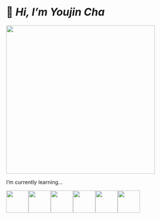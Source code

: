 # 👋 *Hi, I’m Youjin Cha*

<img src="https://media.giphy.com/media/cn2LKatpvy89MTVR3e/giphy.gif" height="400px"/>

 
I’m currently learning...

<img src="https://media.giphy.com/media/XAxylRMCdpbEWUAvr8/giphy.gif" width="60px" height="60px"/><img src="https://media.giphy.com/media/fsEaZldNC8A1PJ3mwp/giphy.gif" width="60px" height="60px"/><img src="https://media.giphy.com/media/ln7z2eWriiQAllfVcn/giphy.gif" width="60px" height="60px"/><img src="https://media.giphy.com/media/VgGthkhUvGgOit7Y9i/giphy.gif" width="60px" height="60px"/><img src="https://media.giphy.com/media/eNAsjO55tPbgaor7ma/giphy.gif" width="60px" height="60px"/><img src="https://media.giphy.com/media/kdFc8fubgS31b8DsVu/giphy.gif" width="60px" height="60px"/>
